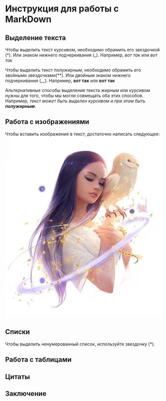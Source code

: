 # Инструкция для работы с MarkDown

## Выделение текста

Чтобы выделить текст курсивом, необходимо обрамить его звездочкой (*). Или знаком нижнего подчеркивания (_). Например, *вот так* или _вот так_

Чтобы выделить текст полужирным, необходимо обрамить его звойными звездочками(**). Или двойным знаком нижнего подчеркивания (__). Например, **вот так** или __вот так__

Альтернативные способы выделения текста жирным или курсивом нужны для того, чтобы мы могли совмещать оба этих способов. Например, _текст может быть выделен курсивом и при этом быть **полужирным**_.



## Работа с изображениями

Чтобы вставить изображение в текст, достаточно написать следующее:
![Привет, это девушка с совой](owl.jpg)

## Списки

Чтобы выделить ненумерованный список, используйте звездочку (*).

## Работа с таблицами

## Цитаты

## Заключение
